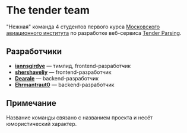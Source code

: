 # The tender team
"Нежная" команда 4 студентов первого курса [Московского авиационного института](https://mai.ru) по разработке веб-сервиса [Tender Parsing](https://github.com/the-tender-team/tender-parsing).


## Разработчики
- **[iannsgirdye](https://github.com/iannsgirdye)** — тимлид, frontend-разработчик
- **[shershaveliy](https://github.com/shershaveliy)** — frontend-разработчик
- **[Dearale](https://github.com/Dearale)** — backend-разработчик
- **[Ehrmantraut0](https://github.com/Ehrmantraut0)** — backend-разработчик


## Примечание
Название команды связано с названием проекта и несёт юмористический характер.

<!--

**Here are some ideas to get you started:**

🙋‍♀️ A short introduction - what is your organization all about?
🌈 Contribution guidelines - how can the community get involved?
👩‍💻 Useful resources - where can the community find your docs? Is there anything else the community should know?
🍿 Fun facts - what does your team eat for breakfast?
🧙 Remember, you can do mighty things with the power of [Markdown](https://docs.github.com/github/writing-on-github/getting-started-with-writing-and-formatting-on-github/basic-writing-and-formatting-syntax)
-->
